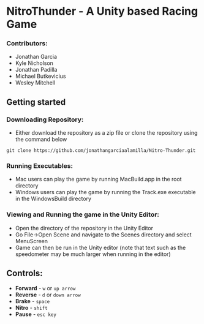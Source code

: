 # NitroThunder - A Unity based Racing Game

### Contributors:

- Jonathan Garcia
- Kyle Nicholson
- Jonathan Padilla
- Michael Butkevicius
- Wesley Mitchell

## Getting started

### Downloading Repository:
- Either download the repository as a zip file or clone the repository using the command below
```
git clone https://github.com/jonathangarciaalamilla/Nitro-Thunder.git
```

### Running Executables:
- Mac users can play the game by running MacBuild.app in the root directory
- Windows users can play the game by running the Track.exe executable in the WindowsBuild directory

### Viewing and Running the game in the Unity Editor:
- Open the directory of the repository in the Unity Editor
- Go File->Open Scene and navigate to the Scenes directory and select MenuScreen
- Game can then be run in the Unity editor (note that text such as the speedometer may be much larger when running in the editor)

## Controls:

- **Forward** - `w` or `up arrow`
- **Reverse** - `d` or `down arrow`
- **Brake** - `space`
- **Nitro** - `shift`
- **Pause** - `esc key`

